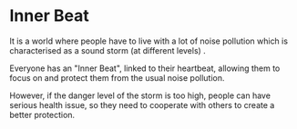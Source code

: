 # Inner Beat

It is a world where people have to live with a lot of noise pollution which is characterised as a sound storm (at different levels) . 

Everyone has an "Inner Beat", linked to their heartbeat, allowing them to focus on and protect them from the usual noise pollution.

However, if the danger level of the storm is too high, people can have serious health issue, so they need to cooperate with others to create a better protection. 








